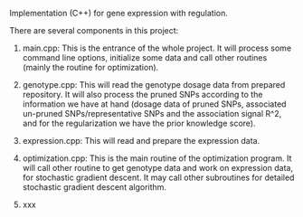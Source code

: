 Implementation (C++) for gene expression with regulation.

There are several components in this project:

1. main.cpp: This is the entrance of the whole project. It will process some command line options, initialize some data and call other routines (mainly the routine for optimization).

2. genotype.cpp: This will read the genotype dosage data from prepared repository. It will also process the pruned SNPs according to the information we have at hand (dosage data of pruned SNPs, associated un-pruned SNPs/representative SNPs and the association signal R^2, and for the regularization we have the prior knowledge score).

3. expression.cpp: This will read and prepare the expression data.

4. optimization.cpp: This is the main routine of the optimization program. It will call other routine to get genotype data and work on expression data, for stochastic gradient descent. It may call other subroutines for detailed stochastic gradient descent algorithm.

5. xxx